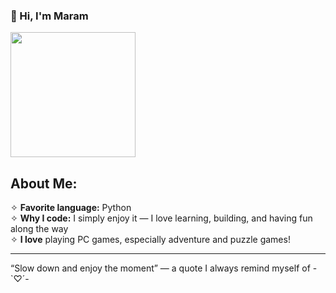 ### 👋 Hi, I'm Maram

<img src="https://media0.giphy.com/media/v1.Y2lkPTc5MGI3NjExYWhwMTJhdm1yOGpveTFkN203cHdrbTlpNDVxOWRzZTg4enlvMndqZSZlcD12MV9pbnRlcm5hbF9naWZfYnlfaWQmY3Q9Zw/LHZyixOnHwDDy/giphy.gif" width="200"/>

##  About Me:

✧ **Favorite language:** Python  
✧ **Why I code:** I simply enjoy it — I love learning, building, and having fun along the way  
✧ **I love** playing PC games, especially adventure and puzzle games!


---

“Slow down and enjoy the moment” — a quote I always remind myself of -`♡´-

